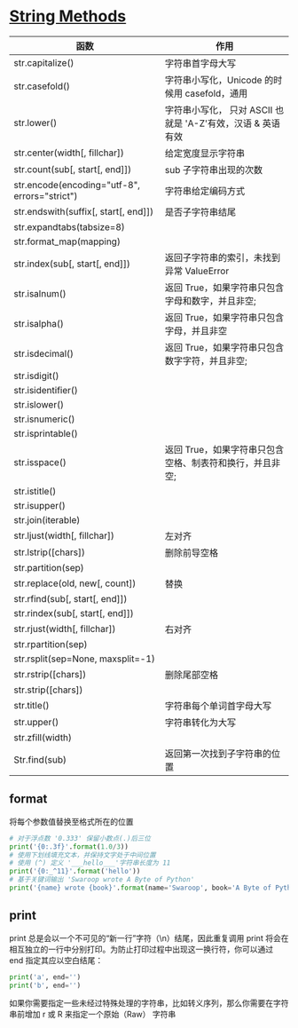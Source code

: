 # [String Methods](https://docs.python.org/3.6/library/stdtypes.html#string-methods)

| 函数                                          | 作用                                                        |
| --------------------------------------------- | ----------------------------------------------------------- |
| str.capitalize()                              | 字符串首字母大写                                            |
| str.casefold()                                | 字符串小写化，Unicode 的时候用 casefold，通用               |
| str.lower()                                   | 字符串小写化， 只对 ASCII 也就是 'A-Z'有效，汉语 & 英语有效 |
| str.center(width[, fillchar])                 | 给定宽度显示字符串                                          |
| str.count(sub[, start[, end]])                | sub 子字符串出现的次数                                      |
| str.encode(encoding="utf-8", errors="strict") | 字符串给定编码方式                                          |
| str.endswith(suffix[, start[, end]])          | 是否子字符串结尾                                            |
| str.expandtabs(tabsize=8)                     |                                                             |
| str.format_map(mapping)                       |                                                             |
| str.index(sub[, start[, end]])                | 返回子字符串的索引，未找到异常 ValueError                   |
| str.isalnum()                                 | 返回 True，如果字符串只包含字母和数字，并且非空;            |
| str.isalpha()                                 | 返回 True，如果字符串只包含字母，并且非空                   |
| str.isdecimal()                               | 返回 True，如果字符串只包含数字字符，并且非空;              |
| str.isdigit()                                 |                                                             |
| str.isidentifier()                            |                                                             |
| str.islower()                                 |                                                             |
| str.isnumeric()                               |                                                             |
| str.isprintable()                             |                                                             |
| str.isspace()                                 | 返回 True，如果字符串只包含空格、制表符和换行，并且非空;    |
| str.istitle()                                 |                                                             |
| str.isupper()                                 |                                                             |
| str.join(iterable)                            |                                                             |
| str.ljust(width[, fillchar])                  | 左对齐                                                      |
| str.lstrip([chars])                           | 删除前导空格                                                |
| str.partition(sep)                            |                                                             |
| str.replace(old, new[, count])                | 替换                                                        |
| str.rfind(sub[, start[, end]])                |                                                             |
| str.rindex(sub[, start[, end]])               |                                                             |
| str.rjust(width[, fillchar])                  | 右对齐                                                      |
| str.rpartition(sep)                           |                                                             |
| str.rsplit(sep=None, maxsplit=-1)             |                                                             |
| str.rstrip([chars])                           | 删除尾部空格                                                |
| str.strip([chars])                            |                                                             |
| str.title()                                   | 字符串每个单词首字母大写                                    |
| str.upper()                                   | 字符串转化为大写                                            |
| str.zfill(width)                              |                                                             |
| Str.find(sub)                                 | 返回第一次找到子字符串的位置                                |

## format

将每个参数值替换至格式所在的位置

```python
# 对于浮点数 '0.333' 保留小数点(.)后三位
print('{0:.3f}'.format(1.0/3))
# 使用下划线填充文本，并保持文字处于中间位置
# 使用 (^) 定义 '___hello___'字符串长度为 11
print('{0:_^11}'.format('hello'))
# 基于关键词输出 'Swaroop wrote A Byte of Python'
print('{name} wrote {book}'.format(name='Swaroop', book='A Byte of Python'))
```

## print

print 总是会以一个不可见的“新一行”字符（\n）结尾，因此重复调用 print 将会在相互独立的一行中分别打印。为防止打印过程中出现这一换行符，你可以通过 end 指定其应以空白结尾：

```python
print('a', end='')
print('b', end='')
```

如果你需要指定一些未经过特殊处理的字符串，比如转义序列，那么你需要在字符串前增加 r 或 R 来指定一个原始（Raw） 字符串
